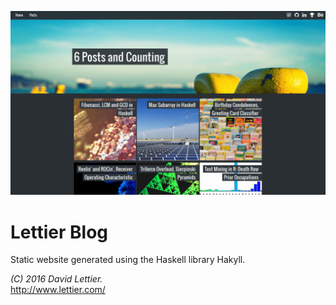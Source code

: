 ![](readme_preview.jpg)

# Lettier Blog

Static website generated using the Haskell library Hakyll.

_(C) 2016 David Lettier._  
http://www.lettier.com/
